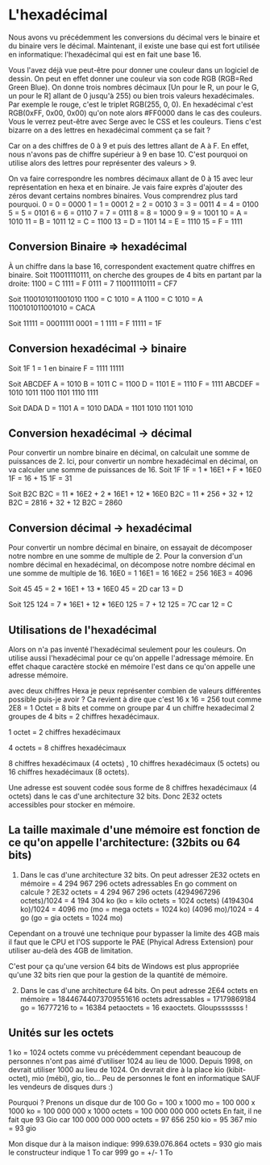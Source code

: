 # L'hexadécimal

Nous avons vu précédemment les conversions du décimal vers le binaire et du binaire vers le décimal.
Maintenant, il existe une base qui est fort utilisée en informatique: l'hexadécimal qui est en fait une base 16.

Vous l'avez déjà vue peut-être pour donner une couleur dans un logiciel de dessin. On peut en effet donner une couleur via son code RGB (RGB=Red Green Blue). On donne trois nombres décimaux [Un pour le R, un pour le G, un pour le R] allant de 0 jusqu'à 255) ou bien trois valeurs hexadécimales. Par exemple le rouge, c'est le triplet RGB(255, 0, 0). En hexadécimal c'est RGB(0xFF, 0x00, 0x00) qu'on note alors #FF0000 dans le cas des couleurs. Vous le verrez peut-être avec Serge avec le CSS et les couleurs. Tiens c'est bizarre on a des lettres en hexadécimal comment ça se fait ?

Car on a des chiffres de 0 à 9 et puis des lettres allant de A à F. En effet, nous n'avons pas de chiffre supérieur à 9 en base 10. C'est pourquoi on utilise alors des lettres pour représenter des valeurs > 9.

On va faire correspondre les nombres décimaux allant de 0 à 15 avec leur représentation en hexa et en binaire. Je vais faire exprès d'ajouter des zéros devant certains nombres binaires. Vous comprendrez plus tard pourquoi.
0  = 0 = 0000
1  = 1 = 0001
2  = 2 = 0010
3  = 3 = 0011
4  = 4 = 0100
5  = 5 = 0101
6  = 6 = 0110
7  = 7 = 0111
8  = 8 = 1000
9  = 9 = 1001
10 = A = 1010
11 = B = 1011
12 = C = 1100
13 = D = 1101
14 = E = 1110
15 = F = 1111

## Conversion Binaire => hexadécimal

À un chiffre dans la base 16, correspondent exactement quatre chiffres en binaire.
Soit 110011110111, on cherche des groupes de 4 bits en partant par la droite:
1100 = C 
1111 = F
0111 = 7
110011110111 = CF7

Soit 1100101011001010
1100 = C
1010 = A
1100 = C
1010 = A
1100101011001010 = CACA

Soit 11111 = 00011111 
0001 = 1
1111 = F
11111 = 1F

## Conversion hexadécimal -> binaire

Soit 1F
1 = 1 en binaire
F = 1111
11111

Soit ABCDEF
A = 1010
B = 1011
C = 1100
D = 1101
E = 1110
F = 1111
ABCDEF = 1010 1011 1100 1101 1110 1111

Soit DADA
D = 1101
A = 1010
DADA = 1101 1010 1101 1010

## Conversion hexadécimal -> décimal

Pour convertir un nombre binaire en décimal, on calculait une somme de puissances de 2.
Ici, pour convertir un nombre hexadécimal en décimal, on va calculer une somme de puissances de 16.
Soit 1F 
1F = 1 * 16E1 + F * 16E0
1F = 16 + 15
1F = 31

Soit B2C
B2C = 11 * 16E2 + 2 * 16E1 + 12 * 16E0
B2C = 11 * 256 + 32 + 12
B2C = 2816 + 32 + 12
B2C = 2860

## Conversion décimal -> hexadécimal

Pour convertir un nombre décimal en binaire, on essayait de décomposer notre nombre en une somme de multiple de 2.
Pour la conversion d'un nombre décimal en hexadécimal, on décompose notre nombre décimal en une somme de multiple de 16.
16E0 = 1
16E1 = 16
16E2 = 256
16E3 = 4096

Soit 45
45 = 2 * 16E1 + 13 * 16E0
45 = 2D  car 13 = D

Soit 125
124 = 7 * 16E1 + 12 * 16E0
125 = 7 + 12
125 = 7C car 12 = C

## Utilisations de l'hexadécimal

Alors on n'a pas inventé l'hexadécimal seulement pour les couleurs. On utilise aussi l'hexadécimal pour ce qu'on appelle l'adressage mémoire.
En effet chaque caractère stocké en mémoire l'est dans ce qu'on appelle une adresse mémoire.

avec deux chiffres Hexa je peux représenter combien de valeurs différentes possible puis-je avoir ?
Ca revient à dire que c'est 16 x 16 = 256 tout comme 2E8 = 1 Octet = 8 bits et comme on groupe par 4 un chiffre hexadecimal 2 groupes de 4 bits = 2 chiffres hexadécimaux.

1 octet = 2 chiffres hexadécimaux

4 octets = 8 chiffres hexadécimaux

8 chiffres hexadécimaux (4 octets) , 10 chiffres hexadécimaux (5 octets) ou 16 chiffres hexadécimaux (8 octets).

Une adresse est souvent codée sous forme de 8 chiffres hexadécimaux (4 octets) dans le cas d'une architecture 32 bits. Donc 2E32 octets accessibles pour stocker en mémoire.

## La taille maximale d'une mémoire est fonction de ce qu'on appelle l'architecture: (32bits ou 64 bits)

1) Dans le cas d'une architecture 32 bits.
On peut adresser 2E32 octets en mémoire = 4 294 967 296 octets adressables
En go comment on calcule ?
2E32 octets = 4 294 967 296  octets
(4294967296 octets)/1024 = 4 194 304 ko (ko = kilo octets = 1024 octets)
(4194304 ko)/1024 = 4096 mo (mo = mega octets = 1024 ko)
(4096 mo)/1024 = 4 go (go = gia octets = 1024 mo)

Cependant on a trouvé une technique pour bypasser la limite des 4GB mais il faut que le CPU et l'OS supporte le PAE (Phyical Adress Extension) pour utiliser au-delà des 4GB de limitation.

C'est pour ça qu'une version 64 bits de Windows est plus appropriée qu'une 32 bits rien que pour la gestion de la quantité de mémoire.

2) Dans le cas d'une architecture 64 bits.
On peut adresse 2E64 octets en mémoire = 18446744073709551616 octets adressables = 17179869184 go = 16777216  to = 16384 petaoctets  = 16 exaoctets. Gloupsssssss !

## Unités sur les octets

1 ko = 1024 octets comme vu précédemment cependant beaucoup de personnes n'ont pas aimé d'utiliser 1024 au lieu de 1000.
Depuis 1998, on devrait utiliser 1000 au lieu de 1024. 
On devrait dire à la place kio (kibit-octet), mio (mébi), gio, tio...
Peu de personnes le font en informatique SAUF les vendeurs de disques durs :)

Pourquoi ?
Prenons un disque dur de 100 Go = 100 x 1000 mo = 100 000 x 1000 ko = 100 000 000 x 1000 octets = 100 000 000 000 octets
En fait, il ne fait que 93 Gio car 100 000 000 000 octets = 97 656 250 kio  = 95 367 mio = 93 gio

Mon disque dur à la maison indique: 999.639.076.864 octets = 930 gio mais le constructeur indique 1 To car 999 go = +/- 1 To
